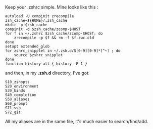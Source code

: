 Keep your .zshrc simple. Mine looks like this :

```vim
autoload -U compinit zrecompile
zsh_cache=${HOME}/.zsh_cache
mkdir -p $zsh_cache
compinit -d $zsh_cache/zcomp-$HOST
for f in ~/.zshrc $zsh_cache/zcomp-$HOST; do
    zrecompile -p $f && rm -f $f.zwc.old
done
setopt extended_glob
for zshrc_snipplet in ~/.zsh.d/S[0-9][0-9]*[^~] ; do
    source $zshrc_snipplet
done
function history-all { history -E 1 }
```

and then, in my **.zsh.d** directory, I've got:

    S10_zshopts
    S20_environment
    S30_binds
    S40_completion
    S50_aliases
    S60_prompt
    S71_ssh
    S72_git

All my aliases are in the same file, it's much easier to search/find/add.
